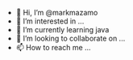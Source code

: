 - 👋 Hi, I’m @markmazamo
- 👀 I’m interested in ...
- 🌱 I’m currently learning java
- 💞️ I’m looking to collaborate on ...
- 📫 How to reach me ...

<!---
markmazamo/markmazamo is a ✨ special ✨ repository because its `README.md` (this file) appears on your GitHub profile.
You can click the Preview link to take a look at your changes.
--->
